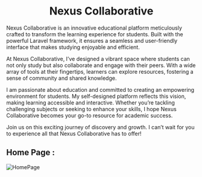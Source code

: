 <h1 align="center">Nexus Collaborative</h1>

Nexus Collaborative is an innovative educational platform meticulously crafted to transform the learning experience for students. Built with the powerful Laravel framework, it ensures a seamless and user-friendly interface that makes studying enjoyable and efficient.

At Nexus Collaborative, I’ve designed a vibrant space where students can not only study but also collaborate and engage with their peers. With a wide array of tools at their fingertips, learners can explore resources, fostering a sense of community and shared knowledge.

I am passionate about education and committed to creating an empowering environment for students. My self-designed platform reflects this vision, making learning accessible and interactive. Whether you’re tackling challenging subjects or seeking to enhance your skills, I hope Nexus Collaborative becomes your go-to resource for academic success.

Join us on this exciting journey of discovery and growth. I can’t wait for you to experience all that Nexus Collaborative has to offer!


## Home Page :

<img src="../../storage/public/myapp/image1.png" alt="HomePage">
